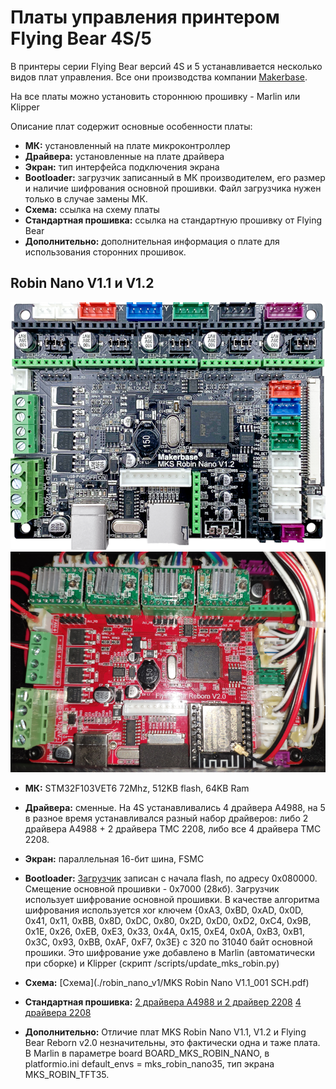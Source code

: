 # Платы управления принтером Flying Bear 4S/5

В принтеры серии Flying Bear версий 4S и 5 устанавливается несколько видов плат управления. Все они производства компании [Makerbase](https://github.com/makerbase-mks). 

На все платы можно установить стороннюю прошивку - Marlin или Klipper

Описание плат содержит основные особенности платы:

* **МК:** установленный на плате микроконтроллер
* **Драйвера:** установленные на плате драйвера
* **Экран:** тип интерфейса подключения экрана
* **Bootloader:** загрузчик записанный в МК производителем, его размер и наличие шифрования основной прошивки. Файл загрузчика нужен только в случае замены МК.
* **Схема:** ссылка на схему платы
* **Стандартная прошивка:** ссылка на стандартную прошивку от Flying Bear
* **Дополнительно:** дополнительная информация о плате для использования сторонних прошивок.

## Robin Nano V1.1 и V1.2

![Robin Nano v1](./robin_nano_v1/MKS_Robin_Nano.png)
![Flying Bear Reborn v2.0](./robin_nano_v1/fb_reborn_v20.png)

* **МК:** STM32F103VET6 72Mhz, 512KB flash, 64KB Ram
* **Драйвера:** сменные. На 4S устанавливались 4 драйвера A4988, на 5 в разное время устанавливался разный набор драйверов: либо 2 драйвера A4988 + 2 драйвера TMC 2208, либо все 4 драйвера TMC 2208.
* **Экран:** параллельная 16-бит шина, FSMC
* **Bootloader:** [Загрузчик](./robin_nano_v1/rn_v1_bootloader.bin) записан с начала flash, по адресу 0x080000.
Смещение основной прошивки - 0x7000 (28кб). Загрузчик использует шифрование основной прошивки. В качестве алгоритма шифрования используется xor ключем {0xA3, 0xBD, 0xAD, 0x0D, 0x41, 0x11, 0xBB, 0x8D, 0xDC, 0x80, 0x2D, 0xD0, 0xD2, 0xC4, 0x9B, 0x1E, 0x26, 0xEB, 0xE3, 0x33, 0x4A, 0x15, 0xE4, 0x0A, 0xB3, 0xB1, 0x3C, 0x93, 0xBB, 0xAF, 0xF7, 0x3E} с 320 по 31040 байт основной прошики. Это шифрование уже добавлено в Marlin (автоматически при сборке) и Klipper (скрипт /scripts/update_mks_robin.py)

* **Схема:** [Схема](./robin_nano_v1/MKS Robin Nano V1.1_001 SCH.pdf)
* **Стандартная прошивка:**
[2 драйвера А4988 и 2 драйвер 2208](./robin_nano_v1/firmware_v1_(4988+2208).zip)
[4 драйвера 2208](./robin_nano_v1/firmware_v1_(4x2208).zip)
* **Дополнительно:**
Отличие плат MKS Robin Nano V1.1, V1.2 и Flying Bear Reborn v2.0 незначительны, это фактически одна и таже плата.
В Marlin в параметре board BOARD_MKS_ROBIN_NANO, в platformio.ini default_envs = mks_robin_nano35, тип экрана MKS_ROBIN_TFT35.

